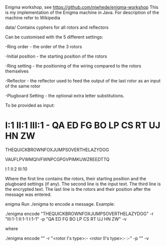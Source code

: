 Enigma workshop, see https://github.com/niwhede/enigma-workshop
This is my implementation of the Enigma machine in Java.
For description of the machine refer to Wikipedia


data/
Contains cyphers for all rotors and reflectors



Can be customised with the 5 different settings:

-Ring order - the order of the 3 rotors

-Initial position - the starting position of the rotors

-Ring setting - the positioning of the wiring compared to the rotors themselves

-Reflector - the reflector used to feed the output of the last rotor as an input of the same rotor

-Plugboard Setting - the optional extra letter substitutions.


To be provided as input:

# I:1 II:1 III:1 - QA ED FG BO LP CS RT UJ HN ZW

THEQUICKBROWNFOXJUMPSOVERTHELAZYDOG

VAUFLPVWMQIVFWNPCGPGVPIMKUWZREEDTTQ

I:1 II:2 III:10

Where the first line contains the rotors, their starting position and the plugboard settings (if any). The second line is the input text. The third line is the encrypted text. The last line is the rotors and their position after the message was entered.



enigma
Run ./enigma to encode a message. Example:


./enigma encode "THEQUICKBROWNFOXJUMPSOVERTHELAZYDOG" -r "III:1-1 II:1-1 I:1-1" -p "QA ED FG BO LP CS RT UJ HN ZW" -v


where


./enigma encode "<String to encrypt>" -r "<rotor I's type>:<starting position>-<Ring Setting> <rotor II's type>:<starting position>-<Ring Setting> <rotor III type>:<starting position>-<Ring Setting>" -p "<The plugboard pairs>" -v
